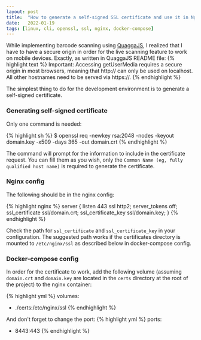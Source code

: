```yaml
---
layout: post
title:  "How to generate a self-signed SSL certificate and use it in Nginx in docker-compose"
date:   2022-01-19
tags: [linux, cli, openssl, ssl, nginx, docker-compose]
---
```


While implementing barcode scanning using [QuaggaJS][quaggajs-repo], I realized that I have to have a secure origin 
in order for the live scanning feature to work on mobile devices. Exactly, as written in QuaggaJS README file:
{% highlight text %}
Important: Accessing getUserMedia requires a secure origin in most browsers, 
meaning that http:// can only be used on localhost. 
All other hostnames need to be served via https://. 
{% endhighlight %}

The simplest thing to do for the development environment is to generate a self-signed certificate.

<!--more-->

### Generating self-signed certificate

Only one command is needed:

{% highlight sh %}
$ openssl req -newkey rsa:2048 -nodes -keyout domain.key -x509 -days 365 -out domain.crt
{% endhighlight %}

The command will prompt for the information to include in the certificate request. You can fill them as you wish,
only the `Common Name (eg, fully qualified host name)` is required to generate the certificate.

### Nginx config

The following should be in the nginx config:

{% highlight nginx %}
server {
    listen      443 ssl http2;
    server_tokens off;
    ssl_certificate ssl/domain.crt;
    ssl_certificate_key ssl/domain.key;
}
{% endhighlight %}

Check the path for `ssl_certificate` and `ssl_certificate_key` in your configuration.
The suggested path works if the certificates directory is mounted to `/etc/nginx/ssl` as described below in 
docker-compose config.

### Docker-compose config

In order for the certificate to work, add the following volume (assuming `domain.crt` and `domain.key` are located in
 the `certs` directory at the root of the project) to the nginx container:

{% highlight yml %}
volumes:
  - ./certs:/etc/nginx/ssl
{% endhighlight %}
    
And don't forget to change the port:
{% highlight yml %}
ports:
  - 8443:443
{% endhighlight %}


[quaggajs-repo]: https://github.com/serratus/quaggaJS
